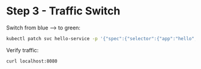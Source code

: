 # Step 3 - Traffic Switch

Switch from blue --> to green:

``` bash
kubectl patch svc hello-service -p '{"spec":{"selector":{"app":"hello","version":"green"}}}'
```

Verify traffic:
``` bash
curl localhost:8080